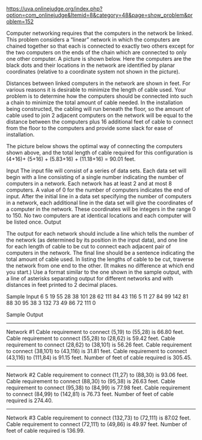 
https://uva.onlinejudge.org/index.php?option=com_onlinejudge&Itemid=8&category=48&page=show_problem&problem=152

Computer networking requires that the computers in the network be linked.
This problem considers a “linear” network in which the computers are chained together so that each
is connected to exactly two others except for the two computers on the ends of the chain which are
connected to only one other computer. A picture is shown below. Here the computers are the black
dots and their locations in the network are identified by planar coordinates (relative to a coordinate
system not shown in the picture).

Distances between linked computers in the network are shown in feet.
For various reasons it is desirable to minimize the length of cable used.
Your problem is to determine how the computers should be connected into such a chain to minimize
the total amount of cable needed. In the installation being constructed, the cabling will run beneath
the floor, so the amount of cable used to join 2 adjacent computers on the network will be equal to
the distance between the computers plus 16 additional feet of cable to connect from the floor to the
computers and provide some slack for ease of installation.

The picture below shows the optimal way of connecting the computers shown above, and the total
length of cable required for this configuration is (4+16)+ (5+16) + (5.83+16) + (11.18+16) = 90.01
feet.

Input
The input file will consist of a series of data sets. Each data set will begin with a line consisting of a
single number indicating the number of computers in a network. Each network has at least 2 and at
most 8 computers. A value of 0 for the number of computers indicates the end of input.
After the initial line in a data set specifying the number of computers in a network, each additional
line in the data set will give the coordinates of a computer in the network. These coordinates will be
integers in the range 0 to 150. No two computers are at identical locations and each computer will be
listed once.
Output

The output for each network should include a line which tells the number of the network (as determined
by its position in the input data), and one line for each length of cable to be cut to connect each adjacent
pair of computers in the network. The final line should be a sentence indicating the total amount of
cable used.
In listing the lengths of cable to be cut, traverse the network from one end to the
other. (It makes no difference at which end you start.) Use a format similar to the one shown in the
sample output, with a line of asterisks separating output for different networks and with distances in
feet printed to 2 decimal places.


Sample Input
6
5 19
55 28
38 101
28 62
111 84
43 116
5
11 27
84 99
142 81
88 30
95 38
3
132 73
49 86
72 111
0


Sample Output
**********************************************************
Network #1
Cable requirement to connect (5,19) to (55,28) is 66.80 feet.
Cable requirement to connect (55,28) to (28,62) is 59.42 feet.
Cable requirement to connect (28,62) to (38,101) is 56.26 feet.
Cable requirement to connect (38,101) to (43,116) is 31.81 feet.
Cable requirement to connect (43,116) to (111,84) is 91.15 feet.
Number of feet of cable required is 305.45.
**********************************************************
Network #2
Cable requirement to connect (11,27) to (88,30) is 93.06 feet.
Cable requirement to connect (88,30) to (95,38) is 26.63 feet.
Cable requirement to connect (95,38) to (84,99) is 77.98 feet.
Cable requirement to connect (84,99) to (142,81) is 76.73 feet.
Number of feet of cable required is 274.40.
**********************************************************
Network #3
Cable requirement to connect (132,73) to (72,111) is 87.02 feet.
Cable requirement to connect (72,111) to (49,86) is 49.97 feet.
Number of feet of cable required is 136.99.